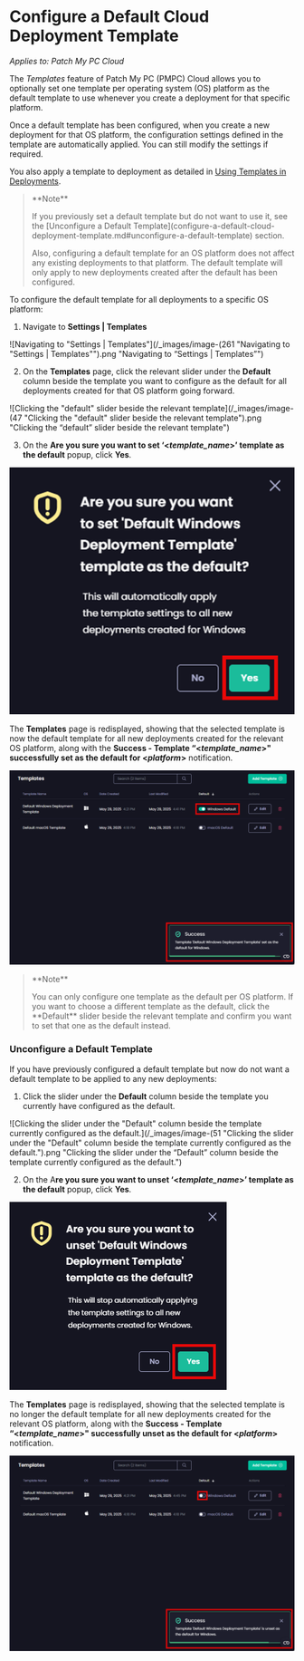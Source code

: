 # Configure a Default Cloud Deployment Template

_Applies to: Patch My PC Cloud_

The _Templates_ feature of Patch My PC (PMPC) Cloud allows you to optionally set one template per operating system (OS) platform as the default template to use whenever you create a deployment for that specific platform.

Once a default template has been configured, when you create a new deployment for that OS platform, the configuration settings defined in the template are automatically applied. You can still modify the settings if required.

You also apply a template to deployment as detailed in [Using Templates in Deployments](../../cloud-deployments/use-a-template-in-cloud-deployments.md).

<blockquote class="wp-block-quote">
<p>**Note**</p>
<p>If you previously set a default template but do not want to use it, see the [Unconfigure a Default Template](configure-a-default-cloud-deployment-template.md#unconfigure-a-default-template) section.</p>
<p>Also, configuring a default template for an OS platform does not affect any existing deployments to that platform. The default template will only apply to new deployments created after the default has been configured.</p>
</blockquote>

To configure the default template for all deployments to a specific OS platform:

1. Navigate to **Settings | Templates**

![Navigating to "Settings | Templates"](/_images/image-(261 "Navigating to \"Settings | Templates\"").png "Navigating to “Settings | Templates”")

2. On the **Templates** page, click the relevant slider under the **Default** column beside the template you want to configure as the default for all deployments created for that OS platform going forward.

![Clicking the "default" slider beside the relevant template](/_images/image-(47 "Clicking the \"default\" slider beside the relevant template").png "Clicking the “default” slider beside the relevant template")

3. On the **Are you sure you want to set ‘<**_**template\_name**_**>’ template as the default** popup, click **Yes**.

![](/_images/image-(263).png)

The **Templates** page is redisplayed, showing that the selected template is now the default template for all new deployments created for the relevant OS platform, along with the **Success - Template “<**_**template\_name**_**>" successfully set as the default for <**_**platform**_**>** notification.

![](/_images/image-(49).png)

<blockquote class="wp-block-quote">
<p>**Note**</p>
<p>You can only configure one template as the default per OS platform. If you want to choose a different template as the default, click the **Default** slider beside the relevant template and confirm you want to set that one as the default instead.</p>
</blockquote>

### Unconfigure a Default Template

If you have previously configured a default template but now do not want a default template to be applied to any new deployments:

1. Click the slider under the **Default** column beside the template you currently have configured as the default.

![Clicking the slider under the "Default" column beside the template currently configured as the default.](/_images/image-(51 "Clicking the slider under the \"Default\" column beside the template currently configured as the default.").png "Clicking the slider under the “Default” column beside the template currently configured as the default.")

2. On the A**re you sure you want to unset ‘<**_**template\_name**_**>’ template as the default** popup, click **Yes**.

![](/_images/image-(266).png)

The **Templates** page is redisplayed, showing that the selected template is no longer the default template for all new deployments created for the relevant OS platform, along with the **Success - Template “<**_**template\_name**_**>" successfully unset as the default for <**_**platform**_**>** notification.

![](/_images/image-(52).png)